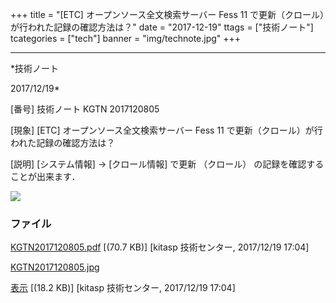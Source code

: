 ﻿+++
title = "[ETC] オープンソース全文検索サーバー Fess 11 で更新（クロール）が行われた記録の確認方法は？"
date = "2017-12-19"
ttags = ["技術ノート"]
tcategories = ["tech"]
banner = "img/technote.jpg"
+++

-----------------------------------------------------------------------------------------------------------------------------

*技術ノート

2017/12/19*


[番号]
技術ノート KGTN 2017120805

[現象]
[ETC] オープンソース全文検索サーバー Fess 11
で更新（クロール）が行われた記録の確認方法は？

[説明]
[システム情報] → [クロール情報] で更新 （クロール）
の記録を確認することが出来ます．

![](http://techreport.kitasp.net/attachments/download/3906/KGTN2017120805.jpg)


### ファイル

 
 


[KGTN2017120805.pdf](http://techreport.kitasp.net/attachments/download/3905/KGTN2017120805.pdf)
 [(70.7 KB)] [kitasp 技術センター, 2017/12/19
17:04]

[KGTN2017120805.jpg](http://techreport.kitasp.net/attachments/download/3906/KGTN2017120805.jpg)

[表示](http://techreport.kitasp.net/attachments/3906/KGTN2017120805.jpg "表示")
 [(18.2 KB)] [kitasp 技術センター, 2017/12/19
17:04]


 


 

